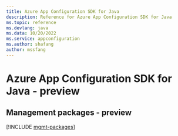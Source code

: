 ```yaml
---
title: Azure App Configuration SDK for Java
description: Reference for Azure App Configuration SDK for Java
ms.topic: reference
ms.devlang: java
ms.data: 10/20/2022
ms.service: appconfiguration
ms.author: shafang
author: mssfang
---
```

# Azure App Configuration SDK for Java - preview

## Management packages - preview
[!INCLUDE [mgmt-packages](app-configuration-mgmt-index.md)]
